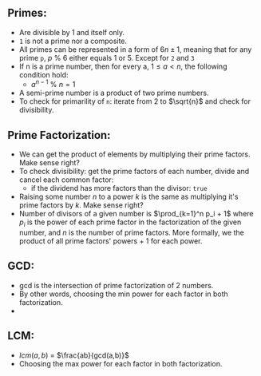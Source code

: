 ## Primes:
- Are divisible by 1 and itself only.
- `1` is not a prime nor a composite.
- All primes can be represented in a form of $6n ± 1$, meaning that for any prime `p`, $p \ \%\ 6$ either equals 1 or 5. Except for `2` and `3` 
- If n is a prime number, then for every a, $1 \le a < n$, the following condition hold:
	- $a^{n-1}\ \% \  n = 1$
- A semi-prime number is a product of two prime numbers.
- To check for primarility of `n`: iterate from 2 to $\sqrt{n}$ and check for divisibility. 

## Prime Factorization:
- We can get the product of elements by multiplying their prime factors. Make sense right?
- To check divisibility: get the prime factors of each number, divide and cancel each common factor:
	- if the dividend has more factors than the divisor: `true`
- Raising some number $n$ to a power $k$ is the same as multiplying it's prime factors by $k$. Make sense right?
- Number of divisors of a given number is $\prod_{k=1}^n p_i + 1$  where $p_i$ is the power of each prime factor in the factorization of the given number, and $n$ is the number of prime factors. More formally, we the product of all prime factors' powers + 1 for each power.
## GCD:
- gcd is the intersection of prime factorization of 2 numbers. 
- By other words, choosing the min power for each factor in both factorization.
- 

## LCM:
- $lcm(a,b)$  = $\frac{ab}{gcd(a,b)}$
- Choosing the max power for each factor in both factorization.
